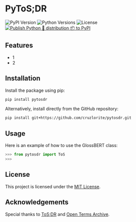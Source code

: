 # PyToS;DR

![PyPI Version](https://img.shields.io/pypi/v/pytosdr)
![Python Versions](https://img.shields.io/pypi/pyversions/pytosdr)
![License](https://img.shields.io/pypi/l/glossbert)
[![Publish Python 🐍 distribution 📦 to PyPI](https://github.com/cruzlorite/pytosdr/actions/workflows/publish-pypi.yaml/badge.svg)](https://github.com/cruzlorite/glossbert/actions/workflows/publish-pypi.yaml)


## Features

- 1
- 2

## Installation

Install the package using pip:

```bash 
pip install pytosdr
```

Alternatively, install directly from the GitHub repository:

```bash
pip install git+https://github.com/cruzlorite/pytosdr.git
```

## Usage

Here is an example of how to use the GlossBERT class:

```python
>>> from pytosdr import ToS
>>> 
```

## License

This project is licensed under the [MIT License](https://opensource.org/license/mit).

## Acknowledgements

Special thanks to [ToS;DR](https://github.com/tosdr) and [Open Terms Archive](https://github.com/OpenTermsArchive).